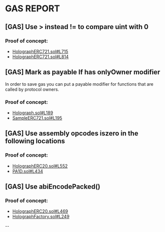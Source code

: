 # GAS REPORT

## [GAS] Use > instead != to compare uint with 0


### Proof of concept:
- [HolographERC721.sol#L715](https://github.com/code-423n4/2022-10-holograph/tree/main/src/enforcer/HolographERC721.sol#L715)
- [HolographERC721.sol#L814](https://github.com/code-423n4/2022-10-holograph/tree/main/contracts/enforcer/HolographERC721.sol#L814)

## [GAS] Mark as payable If has onlyOwner modifier
In order to save gas you can put a payable modifier for functions that are called by protocol owners.

### Proof of concept:
- [Holograph.sol#L189](https://github.com/code-423n4/2022-10-holograph/tree/main/src/Holograph.sol#L189)
- [SampleERC721.sol#L195](https://github.com/code-423n4/2022-10-holograph/tree/main/contracts/token/SampleERC721.sol#L195)

## [GAS] Use assembly opcodes iszero in the following locations


### Proof of concept:
- [HolographERC20.sol#L552](https://github.com/code-423n4/2022-10-holograph/tree/main/src/enforcer/HolographERC20.sol#L552)
- [PA1D.sol#L434](https://github.com/code-423n4/2022-10-holograph/tree/main/src/enforcer/PA1D.sol#L434)

## [GAS] Use abiEncodePacked()


### Proof of concept:
- [HolographERC20.sol#L469](https://github.com/code-423n4/2022-10-holograph/tree/main/contracts/enforcer/HolographERC20.sol#L469)
- [HolographFactory.sol#L249](https://github.com/code-423n4/2022-10-holograph/tree/main/contracts/HolographFactory.sol#L249)

--